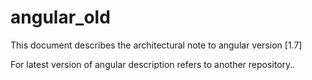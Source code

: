 # angular_old

This document describes the architectural note to angular version [1.7]

For latest version of angular description refers to another repository..

